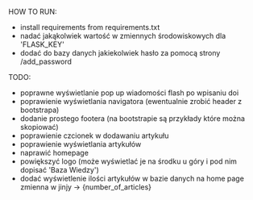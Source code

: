 HOW TO RUN:
- install requirements from requirements.txt
- nadać jakąkolwiek wartość w zmiennych środowiskowych dla 'FLASK_KEY'
- dodać do bazy danych jakiekolwiek hasło za pomocą strony /add_password


TODO:
- poprawne wyświetlanie pop up wiadomości flash po wpisaniu doi
- poprawienie wyświetlania navigatora (ewentualnie zrobić header z bootstrapa)
- dodanie prostego footera (na bootstrapie są przykłady które można skopiować)
- poprawienie czcionek w dodawaniu artykułu
- poprawienie wyświetlania artykułów
- naprawić homepage
- powiększyć logo (może wyświetlać je na środku u góry i pod nim dopisać 'Baza Wiedzy')
- dodać wyświetlenie ilości artykułów w bazie danych na home page zmienna w jinjy -> {number_of_articles}